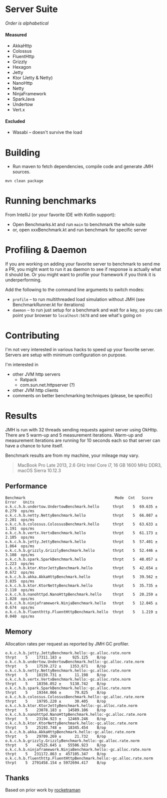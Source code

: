 # Server Suite
_Order is alphabetical_

#### Measured
* AkkaHttp
* Colossus
* FluentHttp 
* Grizzly
* Hexagon
* Jetty
* Ktor (Jetty & Netty)
* NanoHttp
* Netty
* NinjaFramework
* SparkJava
* Undertow
* Vert.x

#### Excluded
* Wasabi – doesn't survive the load

# Building
* Run maven to fetch dependencies, compile code and generate JMH sources.
```
mvn clean package
```

# Running benchmarks

From IntelliJ (or your favorite IDE with Kotlin support):
* Open Benchmarks.kt and run `main` to benchmark the whole suite
* or, open xxxBenchmark.kt and run benchmark for specific server

# Profiling & Daemon
If you are working on adding your favorite server to benchmark to send me a PR, you might want to
run it as daemon to see if response is actually what it should be. Or you might want to profile your framework
if you think it is underperforming. 

Add the following to the command line arguments to switch modes:
* `profile` – to run multithreaded load simulation without JMH (see BenchmarkRunner.kt for iterations) 
* `daemon` – to run just setup for a benchmark and wait for a key, so you can point your browser to `localhost:5678`
  and see what's going on

# Contributing

I'm not very interested in various hacks to speed up your favorite server.
Servers are setup with minimum configuration on purpose.
 
I'm interested in 
* other JVM http servers 
  * Ratpack
  * com.sun.net.httpserver (?)
* other JVM http clients 
* comments on better benchmarking techniques (please, be specific)

# Results
JMH is run with 32 threads sending requests against server using OkHttp. 
There are 5 warm-up and 5 measurement iterations.  Warm-up and measurement 
iterations are running for 10 seconds each so that server can have a chance 
to tune itself.  

Benchmark results are from my machine, your mileage may vary.
> MacBook Pro Late 2013,
> 2.6 GHz Intel Core i7,
> 16 GB 1600 MHz DDR3,
> macOS Sierra 10.12.3

## Performance

```
Benchmark                                        Mode  Cnt   Score   Error   Units
o.k.c.h.b.undertow.UndertowBenchmark.hello      thrpt    5  69.635 ± 0.279  ops/ms
o.k.c.h.b.netty.NettyBenchmark.hello            thrpt    5  66.087 ± 2.201  ops/ms
o.k.c.h.b.colossus.ColossusBenchmark.hello      thrpt    5  63.633 ± 1.191  ops/ms
o.k.c.h.b.vertx.VertxBenchmark.hello            thrpt    5  61.173 ± 2.105  ops/ms
o.k.c.h.b.jetty.JettyBenchmark.hello            thrpt    5  57.401 ± 1.864  ops/ms
o.k.c.h.b.grizzly.GrizzlyBenchmark.hello        thrpt    5  52.446 ± 3.108  ops/ms
o.k.c.h.b.spark.SparkBenchmark.hello            thrpt    5  48.057 ± 1.223  ops/ms
o.k.c.h.b.ktor.KtorJettyBenchmark.hello         thrpt    5  42.654 ± 0.672  ops/ms
o.k.c.h.b.akka.AkkaHttpBenchmark.hello          thrpt    5  39.562 ± 3.835  ops/ms
o.k.c.h.b.ktor.KtorNettyBenchmark.hello         thrpt    5  35.735 ± 2.110  ops/ms
o.k.c.h.b.nanohttpd.NanoHttpBenchmark.hello     thrpt    5  20.259 ± 1.828  ops/ms
o.k.c.h.b.ninjaframework.NinjaBenchmark.hello   thrpt    5  12.045 ± 0.674  ops/ms
o.k.c.h.b.fluenthttp.FluentHttpBenchmark.hello  thrpt    5   1.219 ± 0.040  ops/ms
```

## Memory

Allocation rates per request as reported by JMH GC profiler.
```
o.k.c.h.b.jetty.JettyBenchmark.hello:·gc.alloc.rate.norm                              thrpt    5    17311.183 ±     925.125    B/op
o.k.c.h.b.undertow.UndertowBenchmark.hello:·gc.alloc.rate.norm                        thrpt    5    17539.272 ±    1353.671    B/op
o.k.c.h.b.netty.NettyBenchmark.hello:·gc.alloc.rate.norm                              thrpt    5    18159.731 ±      11.198    B/op
o.k.c.h.b.vertx.VertxBenchmark.hello:·gc.alloc.rate.norm                              thrpt    5    18356.052 ±    5138.742    B/op
o.k.c.h.b.spark.SparkBenchmark.hello:·gc.alloc.rate.norm                              thrpt    5    19344.066 ±      79.825    B/op
o.k.c.h.b.colossus.ColossusBenchmark.hello:·gc.alloc.rate.norm                        thrpt    5    19795.220 ±      30.405    B/op
o.k.c.h.b.ktor.KtorJettyBenchmark.hello:·gc.alloc.rate.norm                           thrpt    5    23078.183 ±   14589.106    B/op
o.k.c.h.b.nanohttpd.NanoHttpBenchmark.hello:·gc.alloc.rate.norm                       thrpt    5    23194.923 ±   12469.246    B/op
o.k.c.h.b.ktor.KtorNettyBenchmark.hello:·gc.alloc.rate.norm                           thrpt    5    25193.748 ±   18345.454    B/op
o.k.c.h.b.akka.AkkaHttpBenchmark.hello:·gc.alloc.rate.norm                            thrpt    5    29709.269 ±      21.732    B/op
o.k.c.h.b.grizzly.GrizzlyBenchmark.hello:·gc.alloc.rate.norm                          thrpt    5    42525.645 ±   55506.923    B/op
o.k.c.h.b.ninjaframework.NinjaBenchmark.hello:·gc.alloc.rate.norm                     thrpt    5   231172.863 ±  457105.347    B/op
o.k.c.h.b.fluenthttp.FluentHttpBenchmark.hello:·gc.alloc.rate.norm                    thrpt    5  2791458.154 ± 5972694.417    B/op
```

## Thanks
Based on prior work by [rocketraman](https://github.com/rocketraman/kotlin-web-hello-world)

